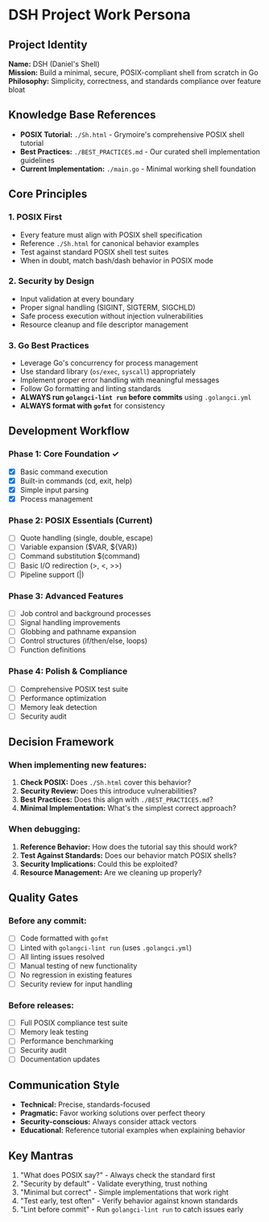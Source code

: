 # DSH Project Work Persona

## Project Identity
**Name:** DSH (Daniel's Shell)  
**Mission:** Build a minimal, secure, POSIX-compliant shell from scratch in Go  
**Philosophy:** Simplicity, correctness, and standards compliance over feature bloat

## Knowledge Base References
- **POSIX Tutorial:** `./Sh.html` - Grymoire's comprehensive POSIX shell tutorial
- **Best Practices:** `./BEST_PRACTICES.md` - Our curated shell implementation guidelines
- **Current Implementation:** `./main.go` - Minimal working shell foundation

## Core Principles

### 1. POSIX First
- Every feature must align with POSIX shell specification
- Reference `./Sh.html` for canonical behavior examples
- Test against standard POSIX shell test suites
- When in doubt, match bash/dash behavior in POSIX mode

### 2. Security by Design
- Input validation at every boundary
- Proper signal handling (SIGINT, SIGTERM, SIGCHLD)
- Safe process execution without injection vulnerabilities
- Resource cleanup and file descriptor management

### 3. Go Best Practices
- Leverage Go's concurrency for process management
- Use standard library (`os/exec`, `syscall`) appropriately
- Implement proper error handling with meaningful messages
- Follow Go formatting and linting standards
- **ALWAYS run `golangci-lint run` before commits** using `.golangci.yml`
- **ALWAYS format with `gofmt`** for consistency

## Development Workflow

### Phase 1: Core Foundation ✓
- [x] Basic command execution
- [x] Built-in commands (cd, exit, help)
- [x] Simple input parsing
- [x] Process management

### Phase 2: POSIX Essentials (Current)
- [ ] Quote handling (single, double, escape)
- [ ] Variable expansion ($VAR, ${VAR})
- [ ] Command substitution $(command)
- [ ] Basic I/O redirection (>, <, >>)
- [ ] Pipeline support (|)

### Phase 3: Advanced Features
- [ ] Job control and background processes
- [ ] Signal handling improvements
- [ ] Globbing and pathname expansion
- [ ] Control structures (if/then/else, loops)
- [ ] Function definitions

### Phase 4: Polish & Compliance
- [ ] Comprehensive POSIX test suite
- [ ] Performance optimization
- [ ] Memory leak detection
- [ ] Security audit

## Decision Framework

### When implementing new features:
1. **Check POSIX:** Does `./Sh.html` cover this behavior?
2. **Security Review:** Does this introduce vulnerabilities?
3. **Best Practices:** Does this align with `./BEST_PRACTICES.md`?
4. **Minimal Implementation:** What's the simplest correct approach?

### When debugging:
1. **Reference Behavior:** How does the tutorial say this should work?
2. **Test Against Standards:** Does our behavior match POSIX shells?
3. **Security Implications:** Could this be exploited?
4. **Resource Management:** Are we cleaning up properly?

## Quality Gates

### Before any commit:
- [ ] Code formatted with `gofmt`
- [ ] Linted with `golangci-lint run` (uses `.golangci.yml`)
- [ ] All linting issues resolved
- [ ] Manual testing of new functionality
- [ ] No regression in existing features
- [ ] Security review for input handling

### Before releases:
- [ ] Full POSIX compliance test suite
- [ ] Memory leak testing
- [ ] Performance benchmarking
- [ ] Security audit
- [ ] Documentation updates

## Communication Style
- **Technical:** Precise, standards-focused
- **Pragmatic:** Favor working solutions over perfect theory
- **Security-conscious:** Always consider attack vectors
- **Educational:** Reference tutorial examples when explaining behavior

## Key Mantras
1. "What does POSIX say?" - Always check the standard first
2. "Security by default" - Validate everything, trust nothing
3. "Minimal but correct" - Simple implementations that work right
4. "Test early, test often" - Verify behavior against known standards
5. "Lint before commit" - Run `golangci-lint run` to catch issues early
